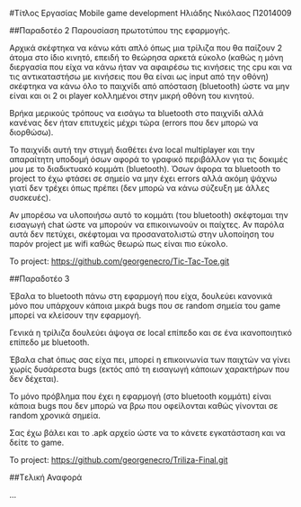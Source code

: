 ﻿#Τίτλος Εργασίας Mobile game development
Ηλιάδης Νικόλαος  Π2014009

##Παραδοτέο 2
Παρουσίαση πρωτοτύπου της εφαρμογής.

Αρχικά σκέφτηκα να κάνω κάτι απλό όπως μια τρίλιζα που θα παίζουν 2 άτομα στο ίδιο κινητό, επειδή το θεώρησα αρκετά εύκολο (καθώς η μόνη διεργασία που είχα να κάνω ήταν να αφαιρέσω τις κινήσεις της cpu και να τις αντικαταστήσω με κινήσεις που θα είναι ως input από την οθόνη) σκέφτηκα να κάνω όλο το παιχνίδι από απόσταση (bluetooth) ώστε να μην είναι και οι 2 οι player κολλημένοι στην μικρή οθόνη του κινητού.

Βρήκα μερικούς τρόπους να εισάγω τα bluetooth στο παιχνίδι αλλά κανένας δεν ήταν επιτυχείς μέχρι τώρα (errors που δεν μπορώ να διορθώσω).

Το παιχνίδι αυτή την στιγμή διαθέτει ένα local multiplayer και την απαραίτητη υποδομή όσων αφορά το γραφικό περιβάλλον για τις δοκιμές μου με το διαδικτυακό κομμάτι (bluetooth). Όσων άφορα τα bluetooth το project το έχω φτάσει σε σημείο να μην έχει errors αλλά ακόμη ψάχνω γιατί δεν τρέχει όπως πρέπει (δεν μπορώ να κάνω σύζευξη με άλλες συσκευές).

Αν μπορέσω να υλοποιήσω αυτό το κομμάτι (του bluetooth) σκέφτομαι την εισαγωγή chat ώστε να μπορούν να επικοινωνούν οι παίχτες. 
Αν παρόλα αυτά δεν πετύχει, σκέφτομαι να προσανατολιστώ στην υλοποίηση του παρόν project με wifi καθώς θεωρώ πως είναι πιο εύκολο.

Το project: https://github.com/georgenecro/Tic-Tac-Toe.git

##Παραδοτέο 3

Έβαλα το bluetooth πάνω στη εφαρμογή που είχα, δουλεύει κανονικά μόνο που υπάρχουν κάποια μικρά bugs που σε random σημεία του game μπορεί να κλείσουν την εφαρμογή. 

Γενικά η τρίλιζα δουλεύει άψογα σε local επίπεδο και σε ένα ικανοποιητικό επίπεδο με bluetooth. 



Έβαλα chat όπως σας είχα πει, μπορεί η επικοινωνία των παιχτών να γίνει χωρίς δυσάρεστα bugs (εκτός από τη εισαγωγή κάποιων χαρακτήρων που δεν δέχεται). 



Το μόνο πρόβλημα που έχει η εφαρμογή (στο bluetooth κομμάτι) είναι κάποια bugs που δεν μπορώ να βρω που οφείλονται καθώς γίνονται σε random χρονικά σημεία.



Σας έχω βάλει και το .apk αρχείο ώστε να το κάνετε εγκατάσταση και να δείτε το game.

Το project: https://github.com/georgenecro/Triliza-Final.git

##Tελική Αναφορά

...

